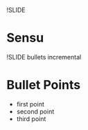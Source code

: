 !SLIDE
# Sensu #

!SLIDE bullets incremental
# Bullet Points #

* first point
* second point
* third point
